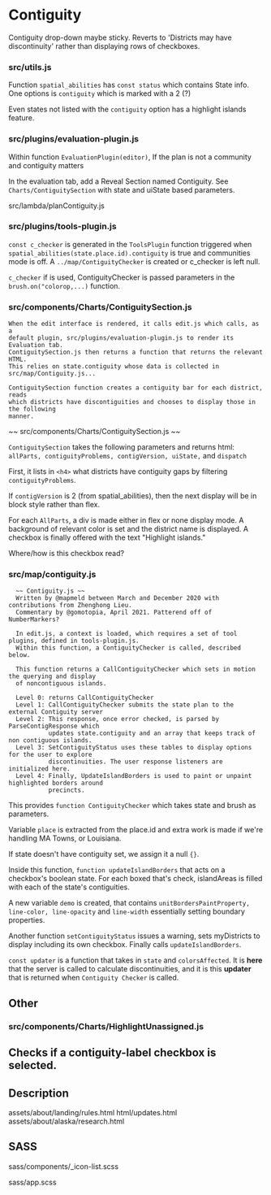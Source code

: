# Contiguity

Contiguity drop-down maybe sticky. Reverts to 'Districts may have discontinuity' rather than displaying rows of checkboxes.

### **src/utils.js** 
Function `spatial_abilities` has `const status` which contains State info. One options is `contiguity` which is marked with a 2 (?) 

Even states not listed with the `contiguity` option has a highlight islands feature.

### **src/plugins/evaluation-plugin.js**

Within function `EvaluationPlugin(editor)`, If the plan is not a community and contiguity matters 

In the evaluation tab, add a Reveal Section named Contiguity. See `Charts/ContiguitySection` with
state and uiState based parameters.

src/lambda/planContiguity.js

### **src/plugins/tools-plugin.js**

`const c_checker` is generated in the `ToolsPlugin` function triggered when `spatial_abilities(state.place.id).contiguity` is true and communities mode is off. A `../map/ContiguityChecker` is created or c_checker is left null.

`c_checker` if is used, ContiguityChecker is passed parameters in the `brush.on("colorop,...)` function. 

### **src/components/Charts/ContiguitySection.js**

```
When the edit interface is rendered, it calls edit.js which calls, as a
default plugin, src/plugins/evaluation-plugin.js to render its Evaluation tab. 
ContiguitySection.js then returns a function that returns the relevant HTML.
This relies on state.contiguity whose data is collected in src/map/Contiguity.js...

ContiguitySection function creates a contiguity bar for each district, reads
which districts have discontiguities and chooses to display those in the following
manner.
```
~~ src/components/Charts/ContiguitySection.js ~~

`ContiguitySection` takes the following parameters and returns html: `allParts, contiguityProblems, contigVersion, uiState,` and `dispatch`

First, it lists in `<h4>` what districts have contiguity gaps by filtering `contiguityProblems`. 

If `contigVersion` is 2 (from spatial_abilities), then the next display will be in block style rather than flex. 

 For each `AllParts`, a div is made either in flex or none display mode. A background of relevant color is set and the district name is displayed. A checkbox is finally offered with the text "Highlight islands."

 Where/how is this checkbox read?


### **src/map/contiguity.js**

```
  ~~ Contiguity.js ~~
  Written by @mapmeld between March and December 2020 with contributions from Zhenghong Lieu.
  Commentary by @gomotopia, April 2021. Patterend off of NumberMarkers?

  In edit.js, a context is loaded, which requires a set of tool plugins, defined in tools-plugin.js.
  Within this function, a ContiguityChecker is called, described below.

  This function returns a CallContiguityChecker which sets in motion the querying and display
  of noncontiguous islands. 

  Level 0: returns CallContiguityChecker
  Level 1: CallContiguityChecker submits the state plan to the external Contiguity server
  Level 2: This response, once error checked, is parsed by ParseContigResponse which
           updates state.contiguity and an array that keeps track of non contiguous islands. 
  Level 3: SetContiguityStatus uses these tables to display options for the user to explore
           discontinuities. The user response listeners are initialized here.
  Level 4: Finally, UpdateIslandBorders is used to paint or unpaint highlighted borders around
           precincts.
```

This provides `function ContiguityChecker` which takes state and brush as parameters.

Variable `place` is extracted from the place.id and extra work is made if we're handling MA Towns, or Louisiana. 

If state doesn't have contiguity set, we assign it a null `{}`. 

Inside this function, `function updateIslandBorders` that acts on a checkbox's boolean state. For each boxed that's check, islandAreas is filled with each of the state's contiguities. 

A new variable `demo` is created, that contains `unitBordersPaintProperty, line-color, line-opacity` and  `line-width` essentially setting boundary properties. 

Another function `setContiguityStatus` issues a warning, sets myDistricts to display including its own checkbox. Finally calls `updateIslandBorders`.

`const updater` is a function that takes in `state` and `colorsAffected`. It is **here** that the server is called to calculate discontinuities, and it is this **updater** that is returned when `Contiguity Checker` is called.


## Other 

### src/components/Charts/HighlightUnassigned.js
Checks if a contiguity-label checkbox is selected.
----

## Description
assets/about/landing/rules.html
html/updates.html
assets/about/alaska/research.html

## SASS

sass/components/_icon-list.scss

sass/app.scss


